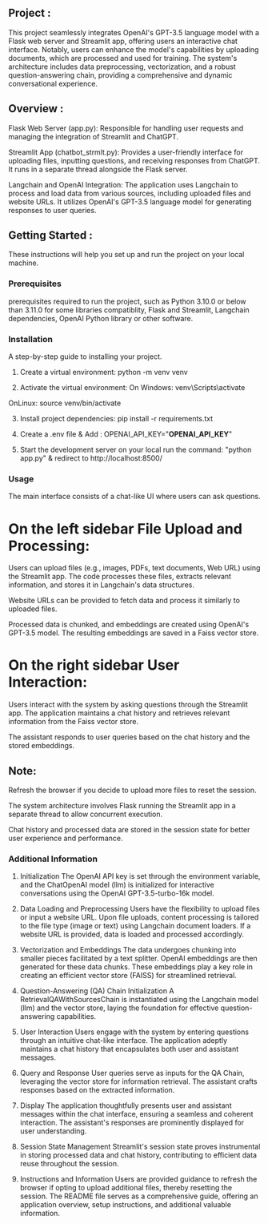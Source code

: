 ## Project :
This project seamlessly integrates OpenAI's GPT-3.5 language model with a Flask web server and Streamlit app, offering users an interactive chat interface. Notably, users can enhance the model's capabilities by uploading documents, which are processed and used for training. The system's architecture includes data preprocessing, vectorization, and a robust question-answering chain, providing a comprehensive and dynamic conversational experience.

## Overview :
Flask Web Server (app.py): Responsible for handling user requests and managing the integration of Streamlit and ChatGPT.

Streamlit App (chatbot_strmlt.py): Provides a user-friendly interface for uploading files, inputting questions, and receiving responses from ChatGPT. It runs in a separate thread alongside the Flask server.

Langchain and OpenAI Integration: The application uses Langchain to process and load data from various sources, including uploaded files and website URLs. It utilizes OpenAI's GPT-3.5 language model for generating responses to user queries.

## Getting Started :

These instructions will help you set up and run the project on your local machine.

### Prerequisites

prerequisites required to run the project, such as Python 3.10.0 or below than 3.11.0 for some libraries compatiblity, Flask and Streamlit, Langchain dependencies, OpenAI Python library or other software.

### Installation

A step-by-step guide to installing your project.

1. Create a virtual environment:
python -m venv venv

2. Activate the virtual environment:
On Windows:
venv\Scripts\activate

OnLinux:
source venv/bin/activate

3. Install project dependencies:
pip install -r requirements.txt

4. Create a .env file & Add : OPENAI_API_KEY="**********OPENAI_API_KEY**********"

5. Start the development server on your local run the command: "python app.py"
& 
redirect to http://localhost:8500/

### Usage
The main interface consists of a chat-like UI where users can ask questions.

# On the left sidebar File Upload and Processing:
Users can upload files (e.g., images, PDFs, text documents, Web URL) using the Streamlit app. The code processes these files, extracts relevant information, and stores it in Langchain's data structures.

Website URLs can be provided to fetch data and process it similarly to uploaded files.

Processed data is chunked, and embeddings are created using OpenAI's GPT-3.5 model. The resulting embeddings are saved in a Faiss vector store.

# On the right sidebar User Interaction:
Users interact with the system by asking questions through the Streamlit app. The application maintains a chat history and retrieves relevant information from the Faiss vector store.

The assistant responds to user queries based on the chat history and the stored embeddings.

## Note: 
Refresh the browser if you decide to upload more files to reset the session.

The system architecture involves Flask running the Streamlit app in a separate thread to allow concurrent execution.

Chat history and processed data are stored in the session state for better user experience and performance.


### Additional Information

1. Initialization
The OpenAI API key is set through the environment variable, and the ChatOpenAI model (llm) is initialized for interactive conversations using the OpenAI GPT-3.5-turbo-16k model.

2. Data Loading and Preprocessing
Users have the flexibility to upload files or input a website URL. Upon file uploads, content processing is tailored to the file type (image or text) using Langchain document loaders. If a website URL is provided, data is loaded and processed accordingly.

3. Vectorization and Embeddings
The data undergoes chunking into smaller pieces facilitated by a text splitter. OpenAI embeddings are then generated for these data chunks. These embeddings play a key role in creating an efficient vector store (FAISS) for streamlined retrieval.

4. Question-Answering (QA) Chain Initialization
A RetrievalQAWithSourcesChain is instantiated using the Langchain model (llm) and the vector store, laying the foundation for effective question-answering capabilities.

5. User Interaction
Users engage with the system by entering questions through an intuitive chat-like interface. The application adeptly maintains a chat history that encapsulates both user and assistant messages.

6. Query and Response
User queries serve as inputs for the QA Chain, leveraging the vector store for information retrieval. The assistant crafts responses based on the extracted information.

7. Display
The application thoughtfully presents user and assistant messages within the chat interface, ensuring a seamless and coherent interaction. The assistant's responses are prominently displayed for user understanding.

8. Session State Management
Streamlit's session state proves instrumental in storing processed data and chat history, contributing to efficient data reuse throughout the session.

9. Instructions and Information
Users are provided guidance to refresh the browser if opting to upload additional files, thereby resetting the session. The README file serves as a comprehensive guide, offering an application overview, setup instructions, and additional valuable information.
